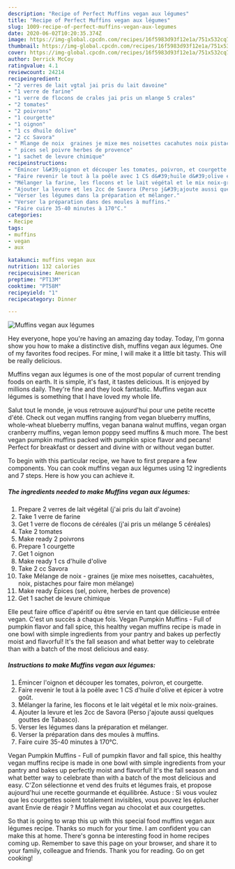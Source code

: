 ```yaml
---
description: "Recipe of Perfect Muffins vegan aux légumes"
title: "Recipe of Perfect Muffins vegan aux légumes"
slug: 1009-recipe-of-perfect-muffins-vegan-aux-legumes
date: 2020-06-02T10:20:35.374Z
image: https://img-global.cpcdn.com/recipes/16f5983d93f12e1a/751x532cq70/muffins-vegan-aux-legumes-photo-principale-de-la-recette.jpg
thumbnail: https://img-global.cpcdn.com/recipes/16f5983d93f12e1a/751x532cq70/muffins-vegan-aux-legumes-photo-principale-de-la-recette.jpg
cover: https://img-global.cpcdn.com/recipes/16f5983d93f12e1a/751x532cq70/muffins-vegan-aux-legumes-photo-principale-de-la-recette.jpg
author: Derrick McCoy
ratingvalue: 4.1
reviewcount: 24214
recipeingredient:
- "2 verres de lait vgtal jai pris du lait davoine"
- "1 verre de farine"
- "1 verre de flocons de crales jai pris un mlange 5 crales"
- "2 tomates"
- "2 poivrons"
- "1 courgette"
- "1 oignon"
- "1 cs dhuile dolive"
- "2 cc Savora"
- " Mlange de noix  graines je mixe mes noisettes cacahutes noix pistaches pour faire mon mlange"
- " pices sel poivre herbes de provence"
- "1 sachet de levure chimique"
recipeinstructions:
- "Émincer l&#39;oignon et découper les tomates, poivron, et courgette."
- "Faire revenir le tout à la poêle avec 1 CS d&#39;huile d&#39;olive et épicer à votre goût."
- "Mélanger la farine, les flocons et le lait végétal et le mix noix-graines."
- "Ajouter la levure et les 2cc de Savora (Perso j&#39;ajoute aussi quelques gouttes de Tabasco)."
- "Verser les légumes dans la préparation et mélanger."
- "Verser la préparation dans des moules à muffins."
- "Faire cuire 35-40 minutes à 170°C."
categories:
- Recipe
tags:
- muffins
- vegan
- aux

katakunci: muffins vegan aux 
nutrition: 132 calories
recipecuisine: American
preptime: "PT13M"
cooktime: "PT58M"
recipeyield: "1"
recipecategory: Dinner

---
```



![Muffins vegan aux légumes](https://img-global.cpcdn.com/recipes/16f5983d93f12e1a/751x532cq70/muffins-vegan-aux-legumes-photo-principale-de-la-recette.jpg)

Hey everyone, hope you're having an amazing day today. Today, I'm gonna show you how to make a distinctive dish, muffins vegan aux légumes. One of my favorites food recipes. For mine, I will make it a little bit tasty. This will be really delicious.

Muffins vegan aux légumes is one of the most popular of current trending foods on earth. It is simple, it's fast, it tastes delicious. It is enjoyed by millions daily. They're fine and they look fantastic. Muffins vegan aux légumes is something that I have loved my whole life.

Salut tout le monde, je vous retrouve aujourd&#39;hui pour une petite recette d&#39;été. Check out vegan muffins ranging from vegan blueberry muffins, whole-wheat blueberry muffins, vegan banana walnut muffins, vegan organ cranberry muffins, vegan lemon poppy seed muffins &amp; much more. The best vegan pumpkin muffins packed with pumpkin spice flavor and pecans! Perfect for breakfast or dessert and divine with or without vegan butter.


To begin with this particular recipe, we have to first prepare a few components. You can cook muffins vegan aux légumes using 12 ingredients and 7 steps. Here is how you can achieve it.

<!--inarticleads1-->

##### The ingredients needed to make Muffins vegan aux légumes:

1. Prepare 2 verres de lait végétal (j&#39;ai pris du lait d&#39;avoine)
1. Take 1 verre de farine
1. Get 1 verre de flocons de céréales (j&#39;ai pris un mélange 5 céréales)
1. Take 2 tomates
1. Make ready 2 poivrons
1. Prepare 1 courgette
1. Get 1 oignon
1. Make ready 1 cs d&#39;huile d&#39;olive
1. Take 2 cc Savora
1. Take  Mélange de noix - graines (je mixe mes noisettes, cacahuètes, noix, pistaches pour faire mon mélange)
1. Make ready  Épices (sel, poivre, herbes de provence)
1. Get 1 sachet de levure chimique


Elle peut faire office d&#39;apéritif ou être servie en tant que délicieuse entrée vegan. C&#39;est un succès à chaque fois. Vegan Pumpkin Muffins - Full of pumpkin flavor and fall spice, this healthy vegan muffins recipe is made in one bowl with simple ingredients from your pantry and bakes up perfectly moist and flavorful! It&#39;s the fall season and what better way to celebrate than with a batch of the most delicious and easy. 

<!--inarticleads2-->

##### Instructions to make Muffins vegan aux légumes:

1. Émincer l&#39;oignon et découper les tomates, poivron, et courgette.
1. Faire revenir le tout à la poêle avec 1 CS d&#39;huile d&#39;olive et épicer à votre goût.
1. Mélanger la farine, les flocons et le lait végétal et le mix noix-graines.
1. Ajouter la levure et les 2cc de Savora (Perso j&#39;ajoute aussi quelques gouttes de Tabasco).
1. Verser les légumes dans la préparation et mélanger.
1. Verser la préparation dans des moules à muffins.
1. Faire cuire 35-40 minutes à 170°C.


Vegan Pumpkin Muffins - Full of pumpkin flavor and fall spice, this healthy vegan muffins recipe is made in one bowl with simple ingredients from your pantry and bakes up perfectly moist and flavorful! It&#39;s the fall season and what better way to celebrate than with a batch of the most delicious and easy. C&#39;Zon sélectionne et vend des fruits et légumes frais, et propose aujourd&#39;hui une recette gourmande et équilibrée. Astuce : Si vous voulez que les courgettes soient totalement invisibles, vous pouvez les éplucher avant Envie de réagir ? Muffins vegan au chocolat et aux courgettes. 

So that is going to wrap this up with this special food muffins vegan aux légumes recipe. Thanks so much for your time. I am confident you can make this at home. There's gonna be interesting food in home recipes coming up. Remember to save this page on your browser, and share it to your family, colleague and friends. Thank you for reading. Go on get cooking!
